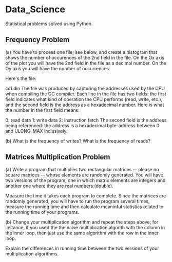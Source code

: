 # Data_Science
Statistical problems solved using Python.


## Frequency Problem

(a) You have to process one file, see below, and create a histogram that 
shows the number of occurences of the 2nd field in the file. 
On the Ox axis of the plot you will have the 2nd field in the file as a decimal number. 
On the Oy axis you will have the number of occurrences.

Here's the file:

cc1.din
The file was produced by capturing the addresses used by the CPU when compiling the CC compiler.
Each line in the file has two fields: 
the first field indicates what kind of operation the CPU performs (read, write, etc.),
and the second field is the address as a hexadecimal number. Here is what the number in the first field means:

0: read data
1: write data
2: instruction fetch
The second field is the address being referenced: the address is a hexadecimal byte-address between 0 and ULONG_MAX inclusively.

(b) What is the frequency of writes? What is the frequency of reads?




## Matrices Multiplication Problem

(a) Write a program that multiplies two rectangular matrices -- please no square matrices -- whose elements are randomly generated.
You will have two versions of the program, 
one in which matrix elements are integers and another one where they are real numbers (double).

Measure the time it takes each program to complete.
Since the matrices are randomly generated, you will have to run the program several times,
measure the running time and then calculate meaninful statistics related to the running time of your programs.

(b) Change your multiplication algorithm and repeat the steps above;
for instance, if you used the the naive multiplication algorith with the column in the inner loop,
then just use the same algorithm with the row in the inner loop.

Explain the differences in running time between the two versions of your multiplication algorithms.
